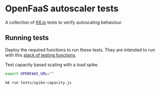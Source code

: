 # OpenFaaS autoscaler tests
A collection of [K6.io](https://k6.io/) tests to verify autoscaling behaviour.

## Running tests
Deploy the required functions to run these tests. They are intended to run with this [stack of testing functions](https://github.com/alexellis/autoscaling-functions).

Test capacity based scaling with a load spike.
```bash
export OPENFAAS_URL=""

k6 run tests/spike-capacity.js
```